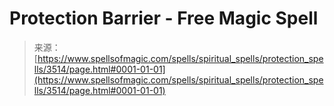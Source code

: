 <!--yml

category: 未分类

date: 2024-06-12 18:37:11

-->

# Protection Barrier - Free Magic Spell

> 来源：[https://www.spellsofmagic.com/spells/spiritual_spells/protection_spells/3514/page.html#0001-01-01](https://www.spellsofmagic.com/spells/spiritual_spells/protection_spells/3514/page.html#0001-01-01)
